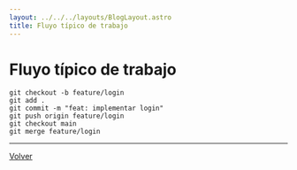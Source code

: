 ```yaml
---
layout: ../../../layouts/BlogLayout.astro
title: Fluyo típico de trabajo
---
```


# Fluyo típico de trabajo

```plaintext
git checkout -b feature/login
git add .
git commit -m "feat: implementar login"
git push origin feature/login
git checkout main
git merge feature/login
```

<hr>

<p class="link-back-container">
  <a class="link-back" href="/blog/git">Volver</a>
</p>
